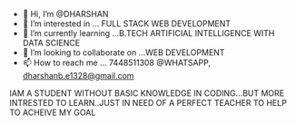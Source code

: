 - 👋 Hi, I’m @DHARSHAN
- 👀 I’m interested in ... FULL STACK WEB DEVELOPMENT
- 🌱 I’m currently learning ...B.TECH ARTIFICIAL INTELLIGENCE WITH DATA SCIENCE
- 💞️ I’m looking to collaborate on ...WEB DEVELOPMENT 
- 📫 How to reach me ... 7448511308 @WHATSAPP, dharshanb.e1328@gmail.com

<!---
DHARSHAN  is a ✨ special ✨ repository 
You can click the Preview link to take a look at your changes.
--->IAM A STUDENT WITHOUT BASIC KNOWLEDGE IN CODING...BUT MORE INTRESTED TO LEARN..JUST IN NEED OF A PERFECT TEACHER TO HELP TO ACHEIVE MY GOAL
